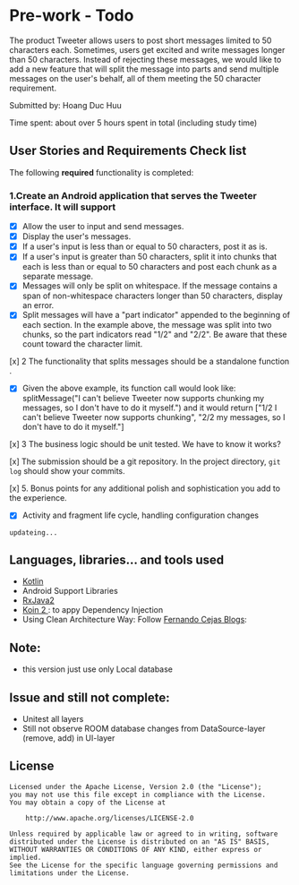 # Pre-work - Todo


The product Tweeter allows users to post short messages limited to 50 characters each.
Sometimes, users get excited and write messages longer than 50 characters.
Instead of rejecting these messages, we would like to add a new feature that will split the message into parts and send multiple messages on the user's behalf, all of them meeting the 50 character requirement.

Submitted by: Hoang Duc Huu

Time spent: about  over 5 hours spent in total (including study time)

## User Stories and Requirements Check list

The following **required** functionality is completed:
### 1. ​Create an Android application that serves the Tweeter interface​. It will support
* [x] Allow the user to input and send messages.
* [x] Display the user's messages.
* [x] If a user's input is less than or equal to 50 characters, post it as is.
* [x] If a user's input is greater than 50 characters, split it into chunks that each is less than or equal to 50 characters and post each chunk as a separate message.
* [x] Messages will only be split on whitespace. If the message contains a span of non-whitespace characters longer than 50 characters, display an error.
* [x] Split messages will have a "part indicator" appended to the beginning of each section. In the example above, the message was split into two chunks, so the part indicators read "1/2" and "2/2". Be aware that these count toward the character limit.

[x] 2   The functionality that splits messages should be a standalone function​.
* [x] Given the above example, its function call would look like:
splitMessage("I can't believe Tweeter now supports chunking my messages, so I don't have to do it myself.")
and it would return
["1/2 I can't believe Tweeter now supports chunking", "2/2 my messages, so I don't have to do it myself."]

[x] 3   The business logic should be unit tested. We have to know it works?

[x] ​The submission should be a git repository​. In the project directory, `git log` should 
show your commits.

[x] 5. Bonus points for any additional polish and sophistication you add to the experience.
* [x] Activity and fragment life cycle, handling configuration changes

`updateing...`



## Languages, libraries... and tools used

* [Kotlin](https://kotlinlang.org/)
* Android Support Libraries
* [RxJava2](https://github.com/ReactiveX/RxJava/wiki/What's-different-in-2.0)
* [Koin 2 ](https://insert-koin.io/): to appy Dependency Injection
*  Using Clean Architecture Way: Follow [Fernando Cejas Blogs](https://github.com/android10): 

## Note:
* this version just use only Local database 

## Issue and still not complete:
* Unitest all layers
* Still not observe ROOM database changes from DataSource-layer (remove, add) in UI-layer



## License


    Licensed under the Apache License, Version 2.0 (the "License");
    you may not use this file except in compliance with the License.
    You may obtain a copy of the License at

        http://www.apache.org/licenses/LICENSE-2.0

    Unless required by applicable law or agreed to in writing, software
    distributed under the License is distributed on an "AS IS" BASIS,
    WITHOUT WARRANTIES OR CONDITIONS OF ANY KIND, either express or implied.
    See the License for the specific language governing permissions and
    limitations under the License.
